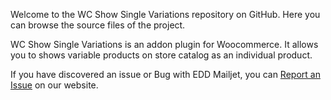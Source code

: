 

Welcome to the WC Show Single Variations repository on GitHub. Here you can browse the source files of the project. 

WC Show Single Variations is an addon plugin for Woocommerce. It allows you to shows variable products on store catalog as an individual product.
 

If you have discovered an issue or Bug with EDD Mailjet, you can [Report an Issue](https://www.braintum.com/support/) on our website. 